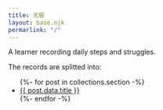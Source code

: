 ```yaml
---
title: 无极
layout: base.njk
permarlink: "/"
---
```


A learner recording daily steps and struggles.

The records are splitted into:


<ul>
{%- for post in collections.section -%}
  <li><a href="{{ post.url }}">{{ post.data.title }}</a></li>
{%- endfor -%}
</ul>
